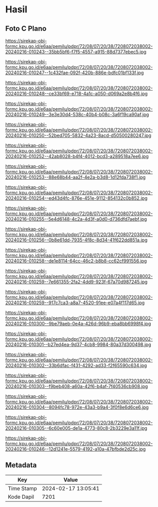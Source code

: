 # Hasil

## Foto C Plano

https://sirekap-obj-formc.kpu.go.id/e6aa/pemilu/pdpr/72/08/07/20/38/7208072038002-20240216-010243--35bb5bf6-f7f5-4557-a915-88d7377ebec5.jpg

https://sirekap-obj-formc.kpu.go.id/e6aa/pemilu/pdpr/72/08/07/20/38/7208072038002-20240216-010247--1c432fae-092f-420b-886e-bdfc01bf133f.jpg

https://sirekap-obj-formc.kpu.go.id/e6aa/pemilu/pdpr/72/08/07/20/38/7208072038002-20240216-010248--ce33bf69-e718-4a1c-a050-d069a2e8b4f6.jpg

https://sirekap-obj-formc.kpu.go.id/e6aa/pemilu/pdpr/72/08/07/20/38/7208072038002-20240216-010249--3e3e30d4-538c-40b4-b08c-3a6f19ca90af.jpg

https://sirekap-obj-formc.kpu.go.id/e6aa/pemilu/pdpr/72/08/07/20/38/7208072038002-20240216-010250--52bed705-5832-4a23-8acd-d50500280247.jpg

https://sirekap-obj-formc.kpu.go.id/e6aa/pemilu/pdpr/72/08/07/20/38/7208072038002-20240216-010252--42ab8028-b4f4-4012-bcd3-a289518a7ee6.jpg

https://sirekap-obj-formc.kpu.go.id/e6aa/pemilu/pdpr/72/08/07/20/38/7208072038002-20240216-010253--88e68b44-aa2f-4e2a-b3d8-1d12fda738f1.jpg

https://sirekap-obj-formc.kpu.go.id/e6aa/pemilu/pdpr/72/08/07/20/38/7208072038002-20240216-010254--ed43d4fc-876e-451e-9112-854132c0b852.jpg

https://sirekap-obj-formc.kpu.go.id/e6aa/pemilu/pdpr/72/08/07/20/38/7208072038002-20240216-010255--5e4d6148-4c2a-4d3f-a0d0-d736dfd7aebf.jpg

https://sirekap-obj-formc.kpu.go.id/e6aa/pemilu/pdpr/72/08/07/20/38/7208072038002-20240216-010256--0b8e61dd-7935-4f8c-8d34-41f622dd851a.jpg

https://sirekap-obj-formc.kpu.go.id/e6aa/pemilu/pdpr/72/08/07/20/38/7208072038002-20240216-010258--de1e8114-64cc-46c2-b8b8-cc62cf991556.jpg

https://sirekap-obj-formc.kpu.go.id/e6aa/pemilu/pdpr/72/08/07/20/38/7208072038002-20240216-010259--7e661355-2fa2-4dd9-923f-67a70d987245.jpg

https://sirekap-obj-formc.kpu.go.id/e6aa/pemilu/pdpr/72/08/07/20/38/7208072038002-20240216-010259--917c7ca3-a8a7-4520-91ee-e07a4f117d65.jpg

https://sirekap-obj-formc.kpu.go.id/e6aa/pemilu/pdpr/72/08/07/20/38/7208072038002-20240216-010300--9be79aeb-0e4a-426d-96b9-eba8bb6998f4.jpg

https://sirekap-obj-formc.kpu.go.id/e6aa/pemilu/pdpr/72/08/07/20/38/7208072038002-20240216-010301--b27ed4ea-9d37-4cb8-9984-80a37d300498.jpg

https://sirekap-obj-formc.kpu.go.id/e6aa/pemilu/pdpr/72/08/07/20/38/7208072038002-20240216-010302--33b6dfac-f431-4292-ad33-f2f65590c634.jpg

https://sirekap-obj-formc.kpu.go.id/e6aa/pemilu/pdpr/72/08/07/20/38/7208072038002-20240216-010303--f9beb408-a60a-42f6-b4af-7f40536cb908.jpg

https://sirekap-obj-formc.kpu.go.id/e6aa/pemilu/pdpr/72/08/07/20/38/7208072038002-20240216-010304--8094fc78-972e-43a3-b9a4-3f0f8e6d6ce6.jpg

https://sirekap-obj-formc.kpu.go.id/e6aa/pemilu/pdpr/72/08/07/20/38/7208072038002-20240216-010305--6c60e005-de1a-4773-80c8-2b3229e3a11f.jpg

https://sirekap-obj-formc.kpu.go.id/e6aa/pemilu/pdpr/72/08/07/20/38/7208072038002-20240216-010246--12d1241e-5579-4192-a10a-47bfbde2d25c.jpg


## Metadata

| Key        | Value               |
| ---------- | ------------------- |
| Time Stamp | 2024-02-17 13:05:41 |
| Kode Dapil | 7201                |



